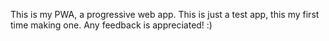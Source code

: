 This is my PWA, a progressive web app. This is just a test app, this my first time making one. Any feedback is appreciated! :)
